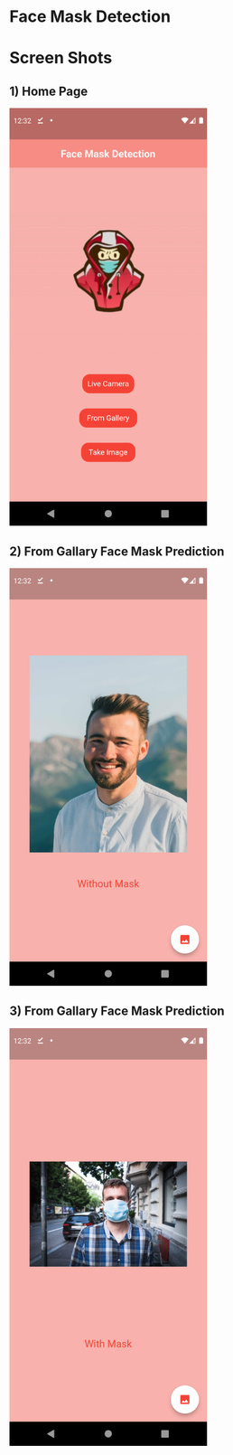 # Face Mask Detection

# Screen Shots

## 1) Home Page
<img src="screen_shots/1.png" width="350">

## 2) From Gallary Face Mask Prediction
<img src="screen_shots/2.png" width="350">

## 3) From Gallary Face Mask Prediction
<img src="screen_shots/3.png" width="350">
